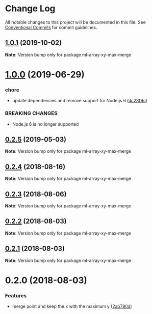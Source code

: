 # Change Log

All notable changes to this project will be documented in this file.
See [Conventional Commits](https://conventionalcommits.org) for commit guidelines.

## [1.0.1](https://github.com/mljs/array-xy/compare/ml-array-xy-max-merge@1.0.0...ml-array-xy-max-merge@1.0.1) (2019-10-02)

**Note:** Version bump only for package ml-array-xy-max-merge





# [1.0.0](https://github.com/mljs/array-xy/compare/ml-array-xy-max-merge@0.2.5...ml-array-xy-max-merge@1.0.0) (2019-06-29)


### chore

* update dependencies and remove support  for Node.js 6 ([dc23f9c](https://github.com/mljs/array-xy/commit/dc23f9c))


### BREAKING CHANGES

* Node.js 6 is no longer supported





## [0.2.5](https://github.com/mljs/array-xy/compare/ml-array-xy-max-merge@0.2.4...ml-array-xy-max-merge@0.2.5) (2019-05-03)

**Note:** Version bump only for package ml-array-xy-max-merge





<a name="0.2.4"></a>
## [0.2.4](https://github.com/mljs/array-xy/compare/ml-array-xy-max-merge@0.2.3...ml-array-xy-max-merge@0.2.4) (2018-08-16)




**Note:** Version bump only for package ml-array-xy-max-merge

<a name="0.2.3"></a>
## [0.2.3](https://github.com/mljs/array-xy/compare/ml-array-xy-max-merge@0.2.2...ml-array-xy-max-merge@0.2.3) (2018-08-06)




**Note:** Version bump only for package ml-array-xy-max-merge

<a name="0.2.2"></a>
## [0.2.2](https://github.com/mljs/array-xy/compare/ml-array-xy-max-merge@0.2.1...ml-array-xy-max-merge@0.2.2) (2018-08-03)




**Note:** Version bump only for package ml-array-xy-max-merge

<a name="0.2.1"></a>
## [0.2.1](https://github.com/mljs/array-xy/compare/ml-array-xy-max-merge@0.2.0...ml-array-xy-max-merge@0.2.1) (2018-08-03)

**Note:** Version bump only for package ml-array-xy-max-merge





<a name="0.2.0"></a>
# 0.2.0 (2018-08-03)


### Features

* merge point and keep the x with the maximum y ([2ab790d](https://github.com/mljs/array-xy/commit/2ab790d))
